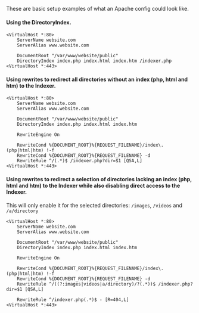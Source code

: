 These are basic setup examples of what an Apache config could look like.

#### Using the DirectoryIndex.

```
<VirtualHost *:80>
    ServerName website.com
    ServerAlias www.website.com

    DocumentRoot "/var/www/website/public"
    DirectoryIndex index.php index.html index.htm /indexer.php
<VirtualHost *:443>
```

#### Using rewrites to redirect all directories without an index (php, html and htm) to the Indexer.

```
<VirtualHost *:80>
    ServerName website.com
    ServerAlias www.website.com

    DocumentRoot "/var/www/website/public"
    DirectoryIndex index.php index.html index.htm
    
    RewriteEngine On
    
    RewriteCond %{DOCUMENT_ROOT}%{REQUEST_FILENAME}/index\.(php|html|htm) !-f
    RewriteCond %{DOCUMENT_ROOT}%{REQUEST_FILENAME} -d
    RewriteRule ^/(.*)$ /indexer.php?dir=$1 [QSA,L]
<VirtualHost *:443>
```


#### Using rewrites to redirect a selection of directories lacking an index (php, html and htm) to the Indexer while also disabling direct access to the Indexer.
This will only enable it for the selected directories: `/images`, `/videos` and `/a/directory`

```
<VirtualHost *:80>
    ServerName website.com
    ServerAlias www.website.com

    DocumentRoot "/var/www/website/public"
    DirectoryIndex index.php index.html index.htm
    
    RewriteEngine On

    RewriteCond %{DOCUMENT_ROOT}%{REQUEST_FILENAME}/index\.(php|html|htm) !-f
    RewriteCond %{DOCUMENT_ROOT}%{REQUEST_FILENAME} -d
    RewriteRule ^/((?:images|videos|a/directory)/?(.*))$ /indexer.php?dir=$1 [QSA,L]

    RewriteRule ^/indexer.php(.*)$ - [R=404,L]
<VirtualHost *:443>
```